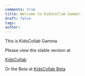 ```yaml
---
comments: true
title: Welcome to KidsCollab Gamma!
draft: false
tags: 
author:
---
```

 
This is KidsCollab Gamma

Please view the stable version at

[KidsCollab](https://sites.google.com/view/kidscollab)

Or the Beta at
[KidsCollab Beta](https://kidscollab.github.io/KidsCollab)
